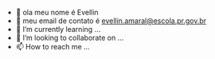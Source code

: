 - 👋 ola meu nome é Evellin
- 👀 meu email de contato é evellin.amaral@escola.pr.gov.br
- 🌱 I’m currently learning ...
- 💞️ I’m looking to collaborate on ...
- 📫 How to reach me ...

<!---
Evyzinha98/Evyzinha98 is a ✨ special ✨ repository because its `README.md` (this file) appears on your GitHub profile.
You can click the Preview link to take a look at your changes.
--->
